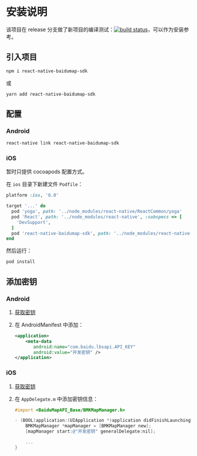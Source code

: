 # 安装说明
该项目在 release 分支做了新项目的编译测试：[![build status][build-badge]][build]，可以作为安装参考。

## 引入项目
```bash
npm i react-native-baidumap-sdk
```
或
```bash
yarn add react-native-baidumap-sdk
```

## 配置

### Android
```bash
react-native link react-native-baidumap-sdk
```

### iOS
暂时只提供 cocoapods 配置方式。

在 `ios` 目录下新建文件 `Podfile`：

```ruby
platform :ios, '8.0'

target '...' do
  pod 'yoga', path: '../node_modules/react-native/ReactCommon/yoga'
  pod 'React', path: '../node_modules/react-native', :subspecs => [
    'DevSupport',
  ]
  pod 'react-native-baidumap-sdk', path: '../node_modules/react-native-baidumap-sdk/lib/ios'
end
```

然后运行：
```bash
pod install
```

## 添加密钥

### Android
1. [获取密钥](http://lbsyun.baidu.com/index.php?title=androidsdk/guide/create-project/ak)
2. 在 AndroidManifest 中添加：

   ```xml
   <application>  
       <meta-data  
          android:name="com.baidu.lbsapi.API_KEY"  
          android:value="开发密钥" />  
   </application>
   ```

### iOS
1. [获取密钥](http://lbsyun.baidu.com/index.php?title=iossdk/guide/create-project/ak)
2. 在 `AppDelegate.m` 中添加密钥信息：

   ```objective-c
   #import <BaiduMapAPI_Base/BMKMapManager.h>

   - (BOOL)application:(UIApplication *)application didFinishLaunchingWithOptions:(NSDictionary *)launchOptions {
       BMKMapManager *mapManager = [BMKMapManager new];
       [mapManager start:@"开发密钥" generalDelegate:nil];

       ...
   }
   ```

[build-badge]: https://travis-ci.org/qiuxiang/react-native-baidumap-sdk.svg?branch=release
[build]: https://travis-ci.org/qiuxiang/react-native-baidumap-sdk